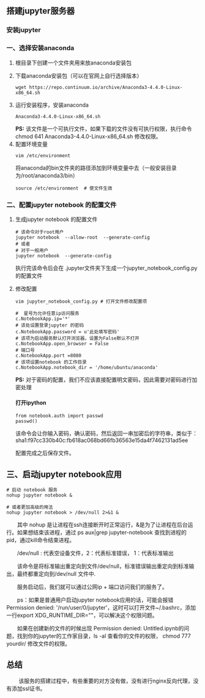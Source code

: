 ## 搭建jupyter服务器

### 安装jupyter

### 一、选择安装anaconda

1. 根目录下创建一个文件夹用来放anaconda安装包

2. 下载anaconda安装包（可以在官网上自行选择版本）
    ```
    wget https://repo.continuum.io/archive/Anaconda3-4.4.0-Linux-x86_64.sh
    ```
<!--more-->
3. 运行安装程序，安装anaconda
    ```
    Anaconda3-4.4.0-Linux-x86_64.sh
    ```
    **PS:** 该文件是一个可执行文件，如果下载的文件没有可执行权限，执行命令 chmod  641  Anaconda3-4.4.0-Linux-x86_64.sh 修改权限。
4. 配置环境变量
    ```
    vim /etc/environment
    ```
    将anaconda的bin文件夹的路径添加到环境变量中去（一般安装目录为/root/anaconda3/bin）
    ```
    source /etc/environment  # 使文件生效
    ```

### 二、配置jupyter notebook 的配置文件

1. 生成jupyter notebook 的配置文件
    ```
    # 该命令对于root用户
    jupyter notebook  --allow-root  --generate-config
    # 或者
    # 对于一般用户
    jupyter notebook  --generate-config 
    ```
    执行完该命令后会在 .jupyter文件夹下生成一个jupyter_notebook_config.py的配置文件

2. 修改配置
    ```
    vim jupyter_notebook_config.py # 打开文件修改配置项
    ```
    ```
    #  星号为允许任意ip访问服务
    c.NotebookApp.ip='*'
    # 该处设置登录jupyter 的密码
    c.NotebookApp.password = u'此处填写密码'
    # 该项为启动服务默认打开浏览器，设置为False默认不打开
    c.NotebookApp.open_browser = False
    # 端口号
    c.NotebookApp.port =8080
    # 该项设置notebook 的工作目录
    c.NotebookApp.notebook_dir = '/home/ubuntu/anaconda'
    ```
    **PS:** 对于密码的配置，我们不应该直接配置明文密码，因此需要对密码进行加密处理

    #### 打开ipython
    ```
    from notebook.auth import passwd
    passwd()
    ```
    该命令会让你输入密码，确认密码，然后返回一串加密后的字符串，类似于：sha1:f97cc330b40c:fb618ac068bd66fb36563e15da4f7462131ad5ee

    配置完成之后保存文件。

## 三、启动jupyter notebook应用
```
# 启动 notebook 服务
nohup jupyter notebook &

# 或者更加高级的用法
nohup jupyter notebook > /dev/null 2>&1 &
```
&emsp;&emsp;其中 nohup 是让进程在ssh连接断开时正常运行，&是为了让进程在后台运行。如果想结束该进程，通过 ps aux|grep jupyter-notebook 查找到进程的pid，通过kill命令结束进程。

&emsp;&emsp;/dev/null : 代表空设备文件，2：代表标准错误， 1：代表标准输出

&emsp;&emsp;该命令是将标准输出重定向到文件/dev/null，标准错误输出重定向到标准输出，最终都重定向到/dev/null 文件中.

&emsp;&emsp;服务启动后，我们就可以通过公网ip + 端口访问我们的服务了。

&emsp;&emsp;ps：如果是普通用户启动jupyter notebook应用的话，可能会报错  Permission denied: '/run/user/0/jupyter'，这时可以打开文件~/.bashrc，添加一行export XDG_RUNTIME_DIR=""，可以解决这个权限问题。

&emsp;&emsp;如果在创建新的文件的时候出现 Permission denied: Untitled.ipynb的问题，找到你的jupyter的工作家目录，ls -al 查看你的文件的权限， chmod 777 yourdir/ 修改文件的权限。

## 总结
&emsp;&emsp; 该服务的搭建过程中，有些重要的对方没有做，没有进行nginx反向代理，没有添加ssl证书。

